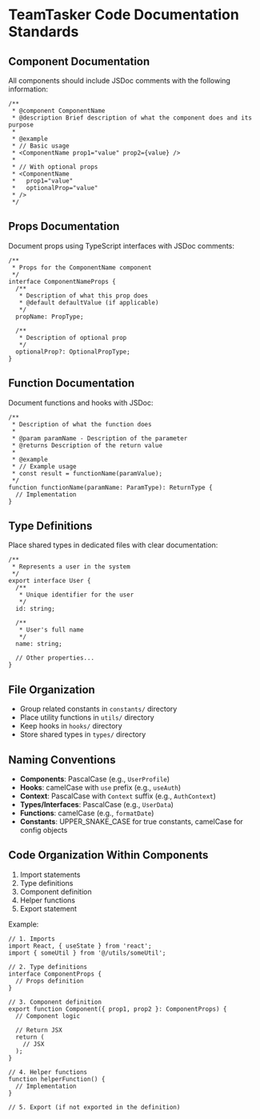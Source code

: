 # TeamTasker Code Documentation Standards

## Component Documentation

All components should include JSDoc comments with the following information:

```tsx
/**
 * @component ComponentName
 * @description Brief description of what the component does and its purpose
 *
 * @example
 * // Basic usage
 * <ComponentName prop1="value" prop2={value} />
 *
 * // With optional props
 * <ComponentName 
 *   prop1="value"
 *   optionalProp="value"
 * />
 */
```

## Props Documentation

Document props using TypeScript interfaces with JSDoc comments:

```tsx
/**
 * Props for the ComponentName component
 */
interface ComponentNameProps {
  /**
   * Description of what this prop does
   * @default defaultValue (if applicable)
   */
  propName: PropType;
  
  /**
   * Description of optional prop
   */
  optionalProp?: OptionalPropType;
}
```

## Function Documentation

Document functions and hooks with JSDoc:

```tsx
/**
 * Description of what the function does
 * 
 * @param paramName - Description of the parameter
 * @returns Description of the return value
 * 
 * @example
 * // Example usage
 * const result = functionName(paramValue);
 */
function functionName(paramName: ParamType): ReturnType {
  // Implementation
}
```

## Type Definitions

Place shared types in dedicated files with clear documentation:

```tsx
/**
 * Represents a user in the system
 */
export interface User {
  /**
   * Unique identifier for the user
   */
  id: string;
  
  /**
   * User's full name
   */
  name: string;
  
  // Other properties...
}
```

## File Organization

- Group related constants in `constants/` directory
- Place utility functions in `utils/` directory
- Keep hooks in `hooks/` directory
- Store shared types in `types/` directory

## Naming Conventions

- **Components**: PascalCase (e.g., `UserProfile`)
- **Hooks**: camelCase with `use` prefix (e.g., `useAuth`)
- **Context**: PascalCase with `Context` suffix (e.g., `AuthContext`)
- **Types/Interfaces**: PascalCase (e.g., `UserData`)
- **Functions**: camelCase (e.g., `formatDate`)
- **Constants**: UPPER_SNAKE_CASE for true constants, camelCase for config objects

## Code Organization Within Components

1. Import statements
2. Type definitions
3. Component definition
4. Helper functions
5. Export statement

Example:

```tsx
// 1. Imports
import React, { useState } from 'react';
import { someUtil } from '@/utils/someUtil';

// 2. Type definitions
interface ComponentProps {
  // Props definition
}

// 3. Component definition
export function Component({ prop1, prop2 }: ComponentProps) {
  // Component logic
  
  // Return JSX
  return (
    // JSX
  );
}

// 4. Helper functions
function helperFunction() {
  // Implementation
}

// 5. Export (if not exported in the definition)
```
